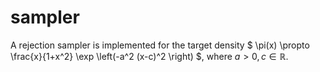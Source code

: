 # sampler

A rejection sampler is implemented for the target density
$
\pi(x) \propto \frac{x}{1+x^2} \exp \left(-a^2 (x-c)^2 \right)
$,
where $a > 0, c \in \mathbb{R}$.
